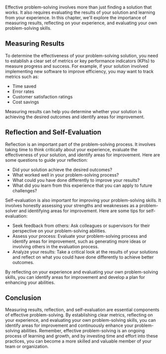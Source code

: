 
Effective problem-solving involves more than just finding a solution that works. It also requires evaluating the results of your solution and learning from your experience. In this chapter, we'll explore the importance of measuring results, reflecting on your experience, and evaluating your own problem-solving skills.

Measuring Results
-----------------

To determine the effectiveness of your problem-solving solution, you need to establish a clear set of metrics or key performance indicators (KPIs) to measure progress and success. For example, if your solution involved implementing new software to improve efficiency, you may want to track metrics such as:

* Time saved
* Error rates
* Customer satisfaction ratings
* Cost savings

Measuring results can help you determine whether your solution is achieving the desired outcomes and identify areas for improvement.

Reflection and Self-Evaluation
------------------------------

Reflection is an important part of the problem-solving process. It involves taking time to think critically about your experience, evaluate the effectiveness of your solution, and identify areas for improvement. Here are some questions to guide your reflection:

* Did your solution achieve the desired outcomes?
* What worked well in your problem-solving process?
* What could you have done differently to improve your results?
* What did you learn from this experience that you can apply to future challenges?

Self-evaluation is also important for improving your problem-solving skills. It involves honestly assessing your strengths and weaknesses as a problem-solver and identifying areas for improvement. Here are some tips for self-evaluation:

* Seek feedback from others: Ask colleagues or supervisors for their perspective on your problem-solving abilities.
* Assess your process: Evaluate your problem-solving process and identify areas for improvement, such as generating more ideas or involving others in the evaluation process.
* Analyze your results: Take a critical look at the results of your solutions and reflect on what you could have done differently to achieve better outcomes.

By reflecting on your experience and evaluating your own problem-solving skills, you can identify areas for improvement and develop a plan for enhancing your abilities.

Conclusion
----------

Measuring results, reflection, and self-evaluation are essential components of effective problem-solving. By establishing clear metrics, reflecting on your experience, and evaluating your own problem-solving skills, you can identify areas for improvement and continuously enhance your problem-solving abilities. Remember, effective problem-solving is an ongoing process of learning and growth, and by investing time and effort into these practices, you can become a more skilled and valuable member of your team or organization.
